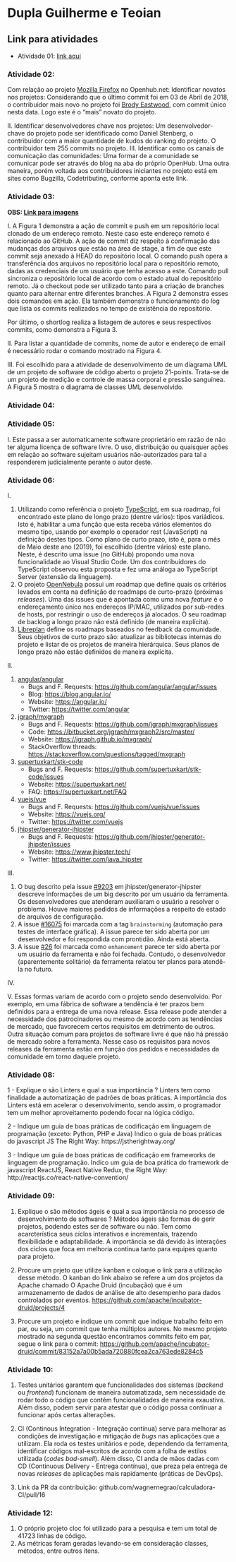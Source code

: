 # Dupla Guilherme e Teoian

## Link para atividades

- Atividade 01: [link aqui](https://drive.google.com/open?id=1cjHnFoXVHb7UbvDrck4ZbaOVXGF_T_wI)

### Atividade 02:
Com relação ao projeto [Mozilla Firefox](https://www.openhub.net/p/firefox) no Openhub.net:
Identificar novatos nos projetos:
    Considerando que o último commit foi em 03 de Abril de 2018, o contribuidor mais novo no projeto foi [Brody Eastwood](https://www.openhub.net/p/firefox/contributors/40803430336), com commit único nesta data. Logo este é o “mais” novato do projeto.

II. Identificar desenvolvedores chave nos projetos:
    Um desenvolvedor-chave do projeto pode ser identificado como Daniel Stenberg, o contribuidor com a maior quantidade de kudos do ranking do projeto. O contribuidor tem 255 commits no projeto.
III. Identificar como os canais de comunicação das comunidades:
    Uma formar de a comunidade se comunicar pode ser através do blog na aba do próprio OpenHub. Uma outra maneira, porém voltada aos contribuidores iniciantes no projeto está em sites como Bugzilla, Codetributing, conforme aponta este link.


### Atividade 03:
  **OBS: [Link para imagens](https://docs.google.com/document/d/1P-b3r7ynzZlk_wh9SWPyugsN2rOZ-VO5r4nDoXxDeVs/edit?usp=sharing)**
   <p>I. A Figura 1 demonstra a ação de commit e push em um repositório local clonado de um endereço remoto. Neste caso este endereço remoto é relacionado ao GitHub.
    A ação de commit diz respeito à confirmação das mudanças dos arquivos que estão na área de stage, a fim de que este commit seja anexado à HEAD do repositório local.
    O comando push opera a transferência dos arquivos no repositório local para o repositório remoto, dadas as credenciais de um usuário que tenha acesso a este.
    Comando pull sincroniza o repositório local de acordo com o estado atual do repositório remoto. Já o checkout pode ser utilizado tanto para a criação de branches quanto para alternar entre diferentes branches. A Figura 2 demonstra esses dois comandos em ação. Ela também demonstra o funcionamento do log que lista os commits realizados no tempo de existência do repositório.</p>
    <p>Por último, o shortlog realiza a listagem de autores e seus respectivos commits, como demonstra a Figura 3.</p>
    <p>II. Para listar a quantidade de commits, nome de autor e endereço de email é necessário rodar o comando mostrado na Figura 4.</p>
    <p>III. Foi escolhido para a atividade de desenvolvimento de um diagrama UML de um projeto de software de código aberto o projeto 21-points. Trata-se de um projeto de medição e controle de massa corporal e pressão sanguínea. A Figura 5 mostra o diagrama de classes UML desenvolvido.</p>
    
### Atividade 04:

### Atividade 05:
I. Este passa a ser automaticamente software proprietário em razão de não ter alguma licença de software livre. O uso, distribuição ou quaisquer ações em relação ao software sujeitam usuários não-autorizados para tal a responderem judicialmente perante o autor deste.


### Atividade 06:
I. 
  1. Utilizando como referência o projeto [TypeScript](https://github.com/Microsoft/TypeScript/wiki/Roadmap), em sua roadmap, foi encontrado este plano de longo prazo (dentre vários): tipos variádicos. Isto é, habilitar a uma função que esta receba vários elementos do mesmo tipo, usando por exemplo o operador rest (JavaScript) na definição destes tipos. Como plano de curto prazo, isto é, para o mês de Maio deste ano (2019), foi escolhido (dentre vários) este plano. Neste, é descrito uma issue (no GitHub) propondo uma nova funcionalidade ao Visual Studio Code. Um dos contribuidores do TypeScript observou esta proposta e fez uma análoga ao TypeScript Server (extensão da linguagem).
  2. O projeto [OpenNebula](https://opennebula.org/roadmap/) possui um roadmap que define quais os critérios levados em conta na definição de roadmaps de curto-prazo (próximas *releases*). Uma das issues que é apontada como uma nova *feature* é o endereçamento único nos endereços IP/MAC, utilizados por sub-redes de hosts, por restringir o uso de endereços já alocados. O seu roadmap de backlog a longo prazo não está definido (de maneira explícita).
  3. [Libreplan](http://www.libreplan.org/open-source/roadmap/) define os roadmaps baseados no feedback da comunidade. Seus objetivos de curto prazo são: atualizar as bibliotecas internas do projeto e listar de os projetos de maneira hierárquica. Seus planos de longo prazo não estão definidos de maneira explícita.

II. 
  1. [angular/angular](https://github.com/angular/angular/)
     - Bugs and F. Requests: https://github.com/angular/angular/issues
     - Blog: https://blog.angular.io/
     - Website: https://angular.io/
     - Twitter: https://twitter.com/angular
  2. [jgraph/mxgraph](https://github.com/jgraph/mxgraph)
     - Bugs and F. Requests: https://github.com/jgraph/mxgraph/issues
     - Code: https://bitbucket.org/jgraph/mxgraph2/src/master/
     - Website: https://jgraph.github.io/mxgraph/
     - StackOverflow threads: https://stackoverflow.com/questions/tagged/mxgraph
  3. [supertuxkart/stk-code](https://github.com/supertuxkart/stk-code)
     - Bugs and F. Requests: https://github.com/supertuxkart/stk-code/issues
     - Website: https://supertuxkart.net/
     - FAQ: https://supertuxkart.net/FAQ
  4. [vuejs/vue](https://github.com/vuejs/vue)
     - Bugs and F. Requests: https://github.com/vuejs/vue/issues
     - Website: https://vuejs.org/
     - Twitter: https://twitter.com/vuejs
  5. [jhipster/generator-jhipster](https://github.com/jhipster/generator-jhipster)
     - Bugs and F. Requests: https://github.com/jhipster/generator-jhipster/issues
     - Website: https://www.jhipster.tech/
     - Twitter: https://twitter.com/java_hipster
     
III.
   1. O bug descrito pela issue [#9203](https://github.com/jhipster/generator-jhipster/issues/9203) em jhipster/generator-jhipster descreve informações de um big descrito por um usuário da ferramenta. Os desenvolvedores que atenderam auxiliaram o usuário a resolver o problema. Houve maiores pedidos de informações a respeito de estado de arquivos de configuração.
   2. A issue [#16075](https://github.com/bitcoin/bitcoin/issues/16075) foi marcada com a tag `brainstorming` (automação para testes de interface gráfica). A issue parece ter sido aberta por um desenvolvedor e foi respondida com prontidão. Ainda está aberta.
   3. A issue [#26](https://github.com/skanaar/nomnoml/issues/26) foi marcada como `enhancement` parece ter sido aberta por um usuário da ferramenta e não foi fechada. Contudo, o desenvolvedor (aparentemente solitário) da ferramenta relatou ter planos para atendê-la no futuro.
   
IV.

V. Essas formas variam de acordo com o projeto sendo desenvolvido. Por exemplo, em uma fábrica de software a tendência é ter prazos bem definidos para a entrega de uma nova release. Essa release pode atender a necessidade dos patrocinadores ou mesmo de acordo com as tendências de mercado, que favorecem certos requisitos em detrimento de outros.
    Outra situação comum para projetos de software livre é que não há pressão de mercado sobre a ferramenta. Nesse caso os requisitos para novos releases da ferramenta estão em função dos pedidos e necessidades da comunidade em torno daquele projeto.
  
### Atividade 08:
<p>1 - Explique o são Linters e qual a sua importância ?
Linters tem como finalidade a automatização de padrões de boas práticas.
A importância dos Linters está em acelerar o desenvolvimento, sendo assim, o programador tem um melhor aproveitamento podendo focar na lógica código.</p>

<p>2 - Indique um guia de boas práticas de codificação em linguagem de programação (exceto: Python, PHP e Java)
Indico o guia de boas práticas do javascript JS The Right Way: https://jstherightway.org/ </p>

<p>3 - Indique um guia de boas práticas de codificação em frameworks de linguagem de programação.
Indico um guia de boa prática do framework de javascript ReactJS, React Native Redux, the Right Way: http://reactjs.co/react-native-convention/</p>

### Atividade 09: 

1. Explique o são métodos ágeis e qual a sua importância no processo de desenvolvimento de softwares ?
Métodos ágeis são formas de gerir projetos, podendo estes ser de software ou não. Tem como acarcterística seus cíclos interatívos e incrementais, trazendo flexibilidade e adaptabilidade. A importância se dá devido às interações dos ciclos que foca em melhoria contínua tanto para equipes quanto para projeto.

2. Procure um prjeto que utilize kanban e coloque o link para a utilização desse método.
O kanban do link abaixo se refere a um dos projetos da Apache chamado O Apache Druid (incubação) que é um armazenamento de dados de análise de alto desempenho para dados controlados por eventos.
https://github.com/apache/incubator-druid/projects/4

3. Procure um projeto e indique um commit que indique trabalho feito em par, ou seja, um commit que tenha múltiplos autores.
No mesmo projeto mostrado na segunda questão encontramos commits feito em par, segue o link para o commit: https://github.com/apache/incubator-druid/commit/83152a7a00b5ada720880fcea2ca763ede8284c5

### Atividade 10:

1. Testes unitários garantem que funcionalidades dos sistemas (_backend_ ou _frontend_) funcionam de maneira automatizada, sem necessidade de rodar todo o código que contém funcionalidades de maneira exaustiva. Além disso, podem servir para atestar que o código possa continuar a funcionar após certas alterações.

2. CI (Continous Integration - Integração contínua) serve para melhorar as condições de investigação e mitigação de _bugs_ nas aplicações que a utilizam. Ela roda os testes unitários e pode, dependendo da ferramenta, identificar códigos mal-escritos de acordo com a folha de estilos utilizada (_codes bad-smell_).
    Além disso, CI anda de mãos dadas com CD (Continuous Delivery - Entrega contínua), que preza pela entrega de novas _releases_ de aplicações mais rapidamente (práticas de DevOps).

3. Link da PR da contribuição: github.com/wagnernegrao/calculadora-CI/pull/16

### Atividade 12:
1. O próprio projeto cloc foi utilizado para a pesquisa e tem um total de 41723 linhas de código.
2. As métricas foram geradas levando-se em consideração classes, métodos, entre outros itens.
